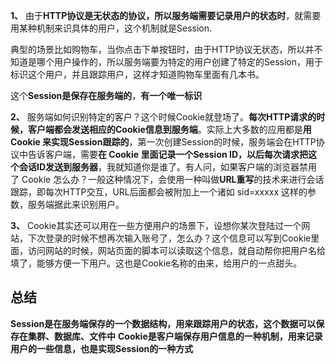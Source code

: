 **1、** 由于**HTTP协议是无状态的协议，所以服务端需要记录用户的状态时**，就需要用某种机制来识具体的用户，这个机制就是Session.

典型的场景比如购物车，当你点击下单按钮时，由于HTTP协议无状态，所以并不知道是哪个用户操作的，所以服务端要为特定的用户创建了特定的Session，用于标识这个用户，并且跟踪用户，这样才知道购物车里面有几本书。

这个**Session是保存在服务端的**，**有一个唯一标识**

**2、** 服务端如何识别特定的客户？这个时候Cookie就登场了。**每次HTTP请求的时候，客户端都会发送相应的Cookie信息到服务端**。实际上大多数的应用都是**用 Cookie 来实现Session跟踪的**，第一次创建Session的时候，服务端会在HTTP协议中告诉客户端，需要**在 Cookie 里面记录一个Session ID，以后每次请求把这个会话ID发送到服务器**，我就知道你是谁了。有人问，如果客户端的浏览器禁用了 Cookie 怎么办？一般这种情况下，会使用一种叫做**URL重写**的技术来进行会话跟踪，即每次HTTP交互，URL后面都会被附加上一个诸如 sid=xxxxx 这样的参数，服务端据此来识别用户。

**3、** Cookie其实还可以用在一些方便用户的场景下，设想你某次登陆过一个网站，下次登录的时候不想再次输入账号了，怎么办？这个信息可以写到Cookie里面，访问网站的时候，网站页面的脚本可以读取这个信息，就自动帮你把用户名给填了，能够方便一下用户。这也是Cookie名称的由来，给用户的一点甜头。

## 总结

**Session是在服务端保存的一个数据结构，用来跟踪用户的状态，这个数据可以保存在集群、数据库、文件中**
**Cookie是客户端保存用户信息的一种机制，用来记录用户的一些信息，也是实现Session的一种方式**